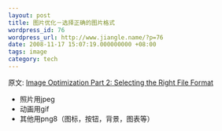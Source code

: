 ```yaml
---
layout: post
title: 图片优化－选择正确的图片格式
wordpress_id: 76
wordpress_url: http://www.jiangle.name/?p=76
date: 2008-11-17 15:07:19.000000000 +08:00
tags: image
category: tech
---
```

原文: [Image Optimization Part 2: Selecting the Right File Format](http://yuiblog.com/blog/2008/11/04/imageopt-2/)

* 照片用jpeg
* 动画用gif
* 其他用png8（图标，按钮，背景，图表等）

